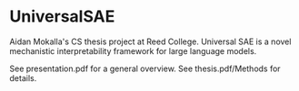 # UniversalSAE
Aidan Mokalla's CS thesis project at Reed College. Universal SAE is a novel mechanistic interpretability framework for large language models.

See presentation.pdf for a general overview. See thesis.pdf/Methods for details.

